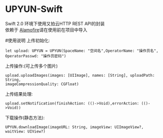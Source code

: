 # UPYUN-Swift
Swift 2.0 环境下使用又拍云HTTP REST API的封装<br>
依赖于 <a href="https://github.com/Alamofire/Alamofire/tree/swift-2.0">Alamofire</a>请在使用前在项目中导入<br>

#使用说明
上传初始化:<br>
<pre><code>let upload: UPYUN = UPYUN(SpaceName: "空间名",OperatorName: "操作员名", OperatorPasswd: "操作员密码")</code></pre>
上传操作:(可上传多个图片)
<pre><code>upload.uploadImages(images: [UIImage], names: [String], uploadPath: String, <br>imageCompressionQuality: CGFloat)</code></pre>
上传结果处理: <br>
<pre><code>upload.setNotification(finishAction: (()->Void),errorAction: (()->Void))</code></pre>
下载操作(静态方法):
<pre><code>UPYUN.downloadImage(imageURL: String, imageView: UIImageView?, waitView: UIView?)</code></pre>

